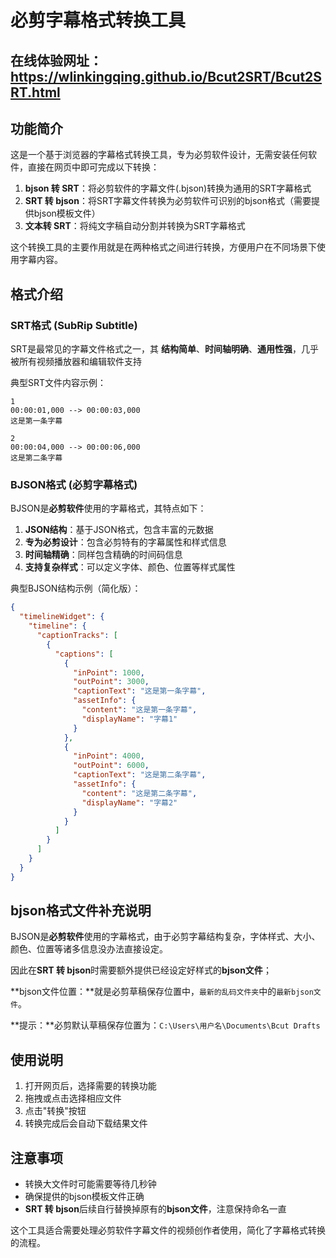 # 必剪字幕格式转换工具

## 在线体验网址：https://wlinkingqing.github.io/Bcut2SRT/Bcut2SRT.html

## 功能简介

这是一个基于浏览器的字幕格式转换工具，专为必剪软件设计，无需安装任何软件，直接在网页中即可完成以下转换：

1. **bjson 转 SRT**：将必剪软件的字幕文件(.bjson)转换为通用的SRT字幕格式
2. **SRT 转 bjson**：将SRT字幕文件转换为必剪软件可识别的bjson格式（需要提供bjson模板文件）
3. **文本转 SRT**：将纯文字稿自动分割并转换为SRT字幕格式

这个转换工具的主要作用就是在两种格式之间进行转换，方便用户在不同场景下使用字幕内容。


## 格式介绍

### SRT格式 (SubRip Subtitle)

SRT是最常见的字幕文件格式之一，其 **结构简单**、**时间轴明确**、**通用性强**，几乎被所有视频播放器和编辑软件支持

典型SRT文件内容示例：
```
1
00:00:01,000 --> 00:00:03,000
这是第一条字幕

2
00:00:04,000 --> 00:00:06,000
这是第二条字幕
```

### BJSON格式 (必剪字幕格式)

BJSON是**必剪软件**使用的字幕格式，其特点如下：

1. **JSON结构**：基于JSON格式，包含丰富的元数据
2. **专为必剪设计**：包含必剪特有的字幕属性和样式信息
3. **时间轴精确**：同样包含精确的时间码信息
4. **支持复杂样式**：可以定义字体、颜色、位置等样式属性

典型BJSON结构示例（简化版）：
```json
{
  "timelineWidget": {
    "timeline": {
      "captionTracks": [
        {
          "captions": [
            {
              "inPoint": 1000,
              "outPoint": 3000,
              "captionText": "这是第一条字幕",
              "assetInfo": {
                "content": "这是第一条字幕",
                "displayName": "字幕1"
              }
            },
            {
              "inPoint": 4000,
              "outPoint": 6000,
              "captionText": "这是第二条字幕",
              "assetInfo": {
                "content": "这是第二条字幕",
                "displayName": "字幕2"
              }
            }
          ]
        }
      ]
    }
  }
}
```

## bjson格式文件补充说明

BJSON是**必剪软件**使用的字幕格式，由于必剪字幕结构复杂，字体样式、大小、颜色、位置等诸多信息没办法直接设定。

因此在**SRT 转 bjson**时需要额外提供已经设定好样式的**bjson文件**；

**bjson文件位置：**就是必剪草稿保存位置中，`最新的乱码文件夹`中的`最新bjson文件`。

**提示：**必剪默认草稿保存位置为：`C:\Users\用户名\Documents\Bcut Drafts`


## 使用说明

1. 打开网页后，选择需要的转换功能
2. 拖拽或点击选择相应文件
3. 点击"转换"按钮
4. 转换完成后会自动下载结果文件


## 注意事项

- 转换大文件时可能需要等待几秒钟
- 确保提供的bjson模板文件正确
- **SRT 转 bjson**后续自行替换掉原有的**bjson文件**，注意保持命名一直

这个工具适合需要处理必剪软件字幕文件的视频创作者使用，简化了字幕格式转换的流程。
